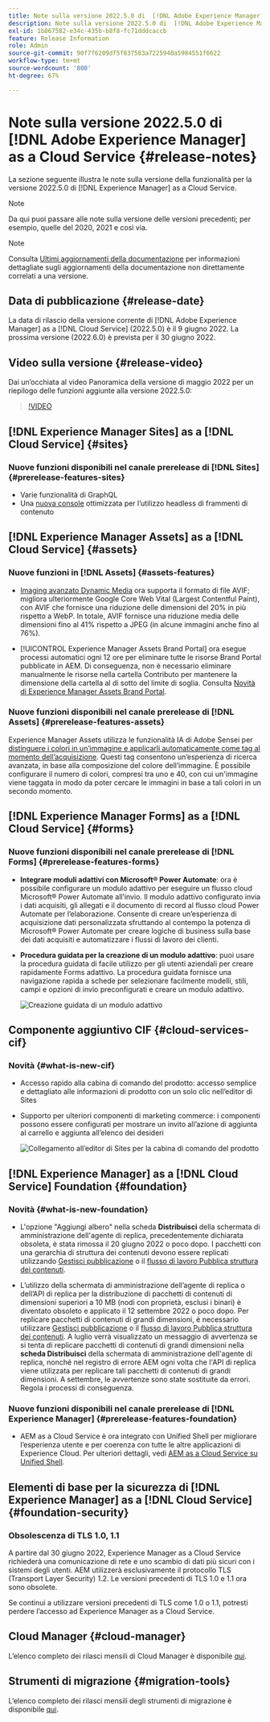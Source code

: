 ```yaml
---
title: Note sulla versione 2022.5.0 di  [!DNL Adobe Experience Manager]  as a Cloud Service.
description: Note sulla versione 2022.5.0 di  [!DNL Adobe Experience Manager]  as a Cloud Service.
exl-id: 1b867582-e34c-435b-b8f8-fc71dddcaccb
feature: Release Information
role: Admin
source-git-commit: 90f7f6209df5f837583a7225940a5984551f6622
workflow-type: tm+mt
source-wordcount: '800'
ht-degree: 67%

---
```


# Note sulla versione 2022.5.0 di [!DNL Adobe Experience Manager] as a Cloud Service {#release-notes}

La sezione seguente illustra le note sulla versione della funzionalità per la versione 2022.5.0 di [!DNL Experience Manager] as a Cloud Service.

>[!NOTE]
>
>Da qui puoi passare alle note sulla versione delle versioni precedenti; per esempio, quelle del 2020, 2021 e così via.

>[!NOTE]
>
>Consulta [Ultimi aggiornamenti della documentazione](https://experienceleague.adobe.com/docs/experience-manager-release-information/aem-release-updates/doc-updates/documentation-updates.html?lang=it) per informazioni dettagliate sugli aggiornamenti della documentazione non direttamente correlati a una versione.

## Data di pubblicazione {#release-date}

La data di rilascio della versione corrente di [!DNL Adobe Experience Manager] as a [!DNL Cloud Service] (2022.5.0) è il 9 giugno 2022.
La prossima versione (2022.6.0) è prevista per il 30 giugno 2022.

## Video sulla versione {#release-video}

Dai un’occhiata al video Panoramica della versione di maggio 2022 per un riepilogo delle funzioni aggiunte alla versione 2022.5.0:

>[!VIDEO](https://video.tv.adobe.com/v/343321/?quality=12)

## [!DNL Experience Manager Sites] as a [!DNL Cloud Service] {#sites}

### Nuove funzioni disponibili nel canale prerelease di [!DNL Sites] {#prerelease-features-sites}

* Varie funzionalità di GraphQL
* Una [nuova console](/help/sites-cloud/administering/content-fragments/managing.md#content-fragments-console) ottimizzata per l’utilizzo headless di frammenti di contenuto

## [!DNL Experience Manager Assets] as a [!DNL Cloud Service] {#assets}

### Nuove funzioni in [!DNL Assets] {#assets-features}

* [Imaging avanzato Dynamic Media](https://medium.com/adobetech/one-solution-fits-all-smart-imaging-with-aem-dynamic-media-be690b62df9f) ora supporta il formato di file AVIF; migliora ulteriormente Google Core Web Vital (Largest Contentful Paint), con AVIF che fornisce una riduzione delle dimensioni del 20% in più rispetto a WebP. In totale, AVIF fornisce una riduzione media delle dimensioni fino al 41% rispetto a JPEG (in alcune immagini anche fino al 76%).

* [!UICONTROL Experience Manager Assets Brand Portal] ora esegue processi automatici ogni 12 ore per eliminare tutte le risorse Brand Portal pubblicate in AEM. Di conseguenza, non è necessario eliminare manualmente le risorse nella cartella Contributo per mantenere la dimensione della cartella al di sotto del limite di soglia. Consulta [Novità di Experience Manager Assets Brand Portal](https://experienceleague.adobe.com/docs/experience-manager-brand-portal/using/introduction/whats-new.html?lang=it).

### Nuove funzioni disponibili nel canale prerelease di [!DNL Assets] {#prerelease-features-assets}

Experience Manager Assets utilizza le funzionalità IA di Adobe Sensei per [distinguere i colori in un’immagine e applicarli automaticamente come tag al momento dell’acquisizione](/help/assets/color-tag-images.md). Questi tag consentono un’esperienza di ricerca avanzata, in base alla composizione del colore dell’immagine. È possibile configurare il numero di colori, compresi tra uno e 40, con cui un&#39;immagine viene taggata in modo da poter cercare le immagini in base a tali colori in un secondo momento.


## [!DNL Experience Manager Forms] as a [!DNL Cloud Service] {#forms}

### Nuove funzioni disponibili nel canale prerelease di [!DNL Forms] {#prerelease-features-forms}

* **Integrare moduli adattivi con Microsoft® Power Automate**: ora è possibile configurare un modulo adattivo per eseguire un flusso cloud Microsoft® Power Automate all’invio. Il modulo adattivo configurato invia i dati acquisiti, gli allegati e il documento di record al flusso cloud Power Automate per l’elaborazione. Consente di creare un’esperienza di acquisizione dati personalizzata sfruttando al contempo la potenza di Microsoft® Power Automate per creare logiche di business sulla base dei dati acquisiti e automatizzare i flussi di lavoro dei clienti.

* **Procedura guidata per la creazione di un modulo adattivo**: puoi usare la procedura guidata di facile utilizzo per gli utenti aziendali per creare rapidamente Forms adattivo. La procedura guidata fornisce una navigazione rapida a schede per selezionare facilmente modelli, stili, campi e opzioni di invio preconfigurati e creare un modulo adattivo.

  ![Creazione guidata di un modulo adattivo](/help/release-notes/assets/wizard.png)

## Componente aggiuntivo CIF {#cloud-services-cif}

### Novità {#what-is-new-cif}

* Accesso rapido alla cabina di comando del prodotto: accesso semplice e dettagliato alle informazioni di prodotto con un solo clic nell’editor di Sites

<!-- Image was not found during PR validation despite correct path   ![Enable wantlist](/help/assets/CIF/enable-wishlist.png) -->

* Supporto per ulteriori componenti di marketing commerce: i componenti possono essere configurati per mostrare un invito all’azione di aggiunta al carrello e aggiunta all’elenco dei desideri

  ![Collegamento all’editor di Sites per la cabina di comando del prodotto](/help/assets/CIF/sites-editor-shortcut-to-cockpit.png)


## [!DNL Experience Manager] as a [!DNL Cloud Service] Foundation {#foundation}

### Novità {#what-is-new-foundation}

* L&#39;opzione &quot;Aggiungi albero&quot; nella scheda **Distribuisci** della schermata di amministrazione dell&#39;agente di replica, precedentemente dichiarata obsoleta, è stata rimossa il 20 giugno 2022 o poco dopo. I pacchetti con una gerarchia di struttura dei contenuti devono essere replicati utilizzando [Gestisci pubblicazione](/help/operations/replication.md#manage-publication) o il [flusso di lavoro Pubblica struttura dei contenuti](/help/operations/replication.md#publish-content-tree-workflow).

* L’utilizzo della schermata di amministrazione dell’agente di replica o dell’API di replica per la distribuzione di pacchetti di contenuti di dimensioni superiori a 10 MB (nodi con proprietà, esclusi i binari) è diventato obsoleto e applicato il 12 settembre 2022 o poco dopo. Per replicare pacchetti di contenuti di grandi dimensioni, è necessario utilizzare [Gestisci pubblicazione](/help/operations/replication.md#manage-publication) o il [flusso di lavoro Pubblica struttura dei contenuti](/help/operations/replication.md#publish-content-tree-workflow). A luglio verrà visualizzato un messaggio di avvertenza se si tenta di replicare pacchetti di contenuti di grandi dimensioni nella **scheda Distribuisci** della schermata di amministrazione dell&#39;agente di replica, nonché nel registro di errore AEM ogni volta che l&#39;API di replica viene utilizzata per replicare tali pacchetti di contenuti di grandi dimensioni. A settembre, le avvertenze sono state sostituite da errori. Regola i processi di conseguenza.

### Nuove funzioni disponibili nel canale prerelease di [!DNL Experience Manager] {#prerelease-features-foundation}

* AEM as a Cloud Service è ora integrato con Unified Shell per migliorare l’esperienza utente e per coerenza con tutte le altre applicazioni di Experience Cloud. Per ulteriori dettagli, vedi [AEM as a Cloud Service su Unified Shell](/help/overview/aem-cloud-service-on-unified-shell.md).

## Elementi di base per la sicurezza di [!DNL Experience Manager] as a [!DNL Cloud Service] {#foundation-security}

### Obsolescenza di TLS 1.0, 1.1

A partire dal 30 giugno 2022, Experience Manager as a Cloud Service richiederà una comunicazione di rete e uno scambio di dati più sicuri con i sistemi degli utenti. AEM utilizzerà esclusivamente il protocollo TLS (Transport Layer Security) 1.2. Le versioni precedenti di TLS 1.0 e 1.1 ora sono obsolete.

Se continui a utilizzare versioni precedenti di TLS come 1.0 o 1.1, potresti perdere l’accesso ad Experience Manager as a Cloud Service.

## Cloud Manager {#cloud-manager}

L’elenco completo dei rilasci mensili di Cloud Manager è disponibile [qui](/help/implementing/cloud-manager/release-notes/current.md).

## Strumenti di migrazione {#migration-tools}

L’elenco completo dei rilasci mensili degli strumenti di migrazione è disponibile [qui](/help/journey-migration/release-notes/release-notes-migration-tools-current.md).
